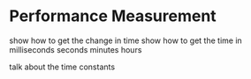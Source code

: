 # Performance Measurement

show how to get the change in time
show how to get the time in
	milliseconds
	seconds
	minutes
	hours

talk about the time constants
